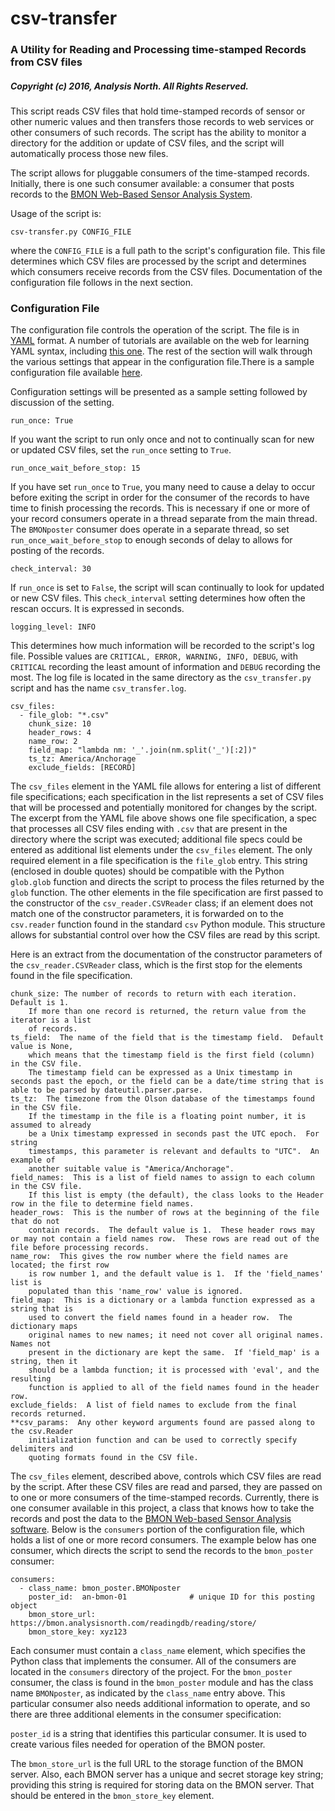 # csv-transfer

### A Utility for Reading and Processing time-stamped Records from CSV files

##### Copyright (c) 2016, Analysis North.  All Rights Reserved.

This script reads CSV files that hold time-stamped records of sensor or other numeric values and then transfers those records to web services or other consumers of such records.  The script has the ability to monitor a directory for the addition or update of CSV files, and the script will automatically process those new files.

The script allows for pluggable consumers of the time-stamped records.  Initially, there is one such consumer available: a consumer that posts records to the [BMON Web-Based Sensor Analysis System](https://github.com/alanmitchell/bmon).

Usage of the script is:

    csv-transfer.py CONFIG_FILE

where the `CONFIG_FILE` is a full path to the script's configuration file.  This file determines which CSV files are processed by the script and determines which consumers receive records from the CSV files.  Documentation of the configuration file follows in the next section.

### Configuration File

The configuration file controls the operation of the script.  The file is in [YAML](http://yaml.org/) format.  A number of tutorials are available on the web for learning YAML syntax, including [this one](https://learn.getgrav.org/advanced/yaml).  The rest of the section will walk through the various settings that appear in the configuration file.There is a sample configuration file available [here](sample_config.yaml).

Configuration settings will be presented as a sample setting followed by discussion of the setting.

    run_once: True

If you want the script to run only once and not to continually scan for new or updated CSV files, set the `run_once` setting to `True`.

    run_once_wait_before_stop: 15

If you have set `run_once` to `True`, you many need to cause a delay to occur before exiting the script in order for the consumer of the records to have time to finish processing the records.  This is necessary if one or more of your record consumers operate in a thread separate from the main thread.  The `BMONposter` consumer does operate in a separate thread, so set `run_once_wait_before_stop` to enough seconds of delay to allows for posting of the records.

    check_interval: 30

If `run_once` is set to `False`, the script will scan continually to look for updated or new CSV files.  This `check_interval` setting determines how often the rescan occurs.  It is expressed in seconds.

    logging_level: INFO

This determines how much information will be recorded to the script's log file.  Possible values are `CRITICAL, ERROR, WARNING, INFO, DEBUG`, with `CRITICAL` recording the least amount of information and `DEBUG` recording the most.  The log file is located in the same directory as the `csv_transfer.py` script and has the name `csv_transfer.log`.

    csv_files:
      - file_glob: "*.csv"            
        chunk_size: 10
        header_rows: 4
        name_row: 2
        field_map: "lambda nm: '_'.join(nm.split('_')[:2])"
        ts_tz: America/Anchorage
        exclude_fields: [RECORD]

The `csv_files` element in the YAML file allows for entering a list of different file specifications; each specification in the list represents a set of CSV files that will be processed and potentially monitored for changes by the script.  The excerpt from the YAML file above shows one file specification, a spec that processes all CSV files ending with `.csv` that are present in the directory where the script was executed; additional file specs could be entered as additional list elements under the `csv_files` element.  The only required element in a file specification is the `file_glob` entry.  This string (enclosed in double quotes) should be compatible with the Python `glob.glob` function and directs the script to process the files returned by the `glob` function.  The other elements in the file specification are first passed to the constructor of the `csv_reader.CSVReader` class; if an element does not match one of the constructor parameters, it is forwarded on to the `csv.reader` function found in the standard `csv` Python module.  This structure allows for substantial control over how the CSV files are read by this script.

Here is an extract from the documentation of the constructor parameters of the `csv_reader.CSVReader` class, which is the first stop for the elements found in the file specification.

    chunk_size: The number of records to return with each iteration.  Default is 1.
        If more than one record is returned, the return value from the iterator is a list
        of records.
    ts_field:  The name of the field that is the timestamp field.  Default value is None,
        which means that the timestamp field is the first field (column) in the CSV file.
        The timestamp field can be expressed as a Unix timestamp in seconds past the epoch, or the field can be a date/time string that is able to be parsed by dateutil.parser.parse.
    ts_tz:  The timezone from the Olson database of the timestamps found in the CSV file.
        If the timestamp in the file is a floating point number, it is assumed to already
        be a Unix timestamp expressed in seconds past the UTC epoch.  For string
        timestamps, this parameter is relevant and defaults to "UTC".  An example of
        another suitable value is "America/Anchorage".
    field_names:  This is a list of field names to assign to each column in the CSV file.
        If this list is empty (the default), the class looks to the Header row in the file to determine field names.
    header_rows:  This is the number of rows at the beginning of the file that do not
        contain records.  The default value is 1.  These header rows may or may not contain a field names row.  These rows are read out of the file before processing records.
    name_row:  This gives the row number where the field names are located; the first row
        is row number 1, and the default value is 1.  If the 'field_names' list is
        populated than this 'name_row' value is ignored.
    field_map:  This is a dictionary or a lambda function expressed as a string that is
        used to convert the field names found in a header row.  The dictionary maps
        original names to new names; it need not cover all original names.  Names not
        present in the dictionary are kept the same.  If 'field_map' is a string, then it
        should be a lambda function; it is processed with 'eval', and the resulting
        function is applied to all of the field names found in the header row.
    exclude_fields:  A list of field names to exclude from the final records returned.
    **csv_params:  Any other keyword arguments found are passed along to the csv.Reader
        initialization function and can be used to correctly specify delimiters and
        quoting formats found in the CSV file.

The `csv_files` element, described above, controls which CSV files are read by the script.  After these CSV files are read and parsed, they are passed on to one or more consumers of the time-stamped records.  Currently, there is one consumer available in this project, a class that knows how to take the records and post the data to the [BMON Web-based Sensor Analysis software](https://github.com/alanmitchell/bmon).  Below is the `consumers` portion of the configuration file, which holds a list of one or more record consumers.  The example below has one consumer, which directs the script to send the records to the `bmon_poster` consumer:

    consumers:
      - class_name: bmon_poster.BMONposter
        poster_id:  an-bmon-01              # unique ID for this posting object
        bmon_store_url: https://bmon.analysisnorth.com/readingdb/reading/store/
        bmon_store_key: xyz123

Each consumer must contain a `class_name` element, which specifies the Python class that implements the consumer.  All of the consumers are located in the `consumers` directory of the project.  For the `bmon_poster` consumer, the class is found in the `bmon_poster` module and has the class name `BMONposter`, as indicated by the `class_name` entry above. This particular consumer also needs additional information to operate, and so there are three additional elements in the consumer specification:

`poster_id` is a string that identifies this particular consumer.  It is used to create various files needed for operation of the BMON poster.

The `bmon_store_url` is the full URL to the storage function of the BMON server. Also, each BMON server has a unique and secret storage key string; providing this string is required for storing data on the BMON server.  That should be entered in the `bmon_store_key` element.